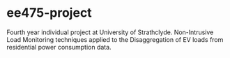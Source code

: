 # ee475-project
Fourth year individual project at University of Strathclyde. Non-Intrusive Load Monitoring techniques applied to the Disaggregation of EV loads from residential power consumption data.
